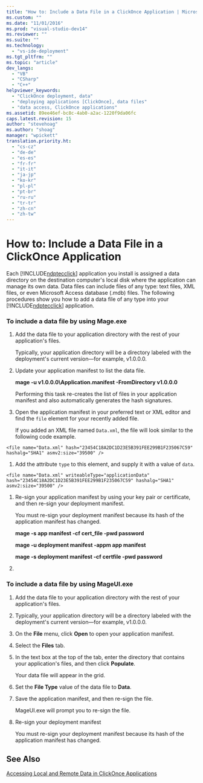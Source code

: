 ```yaml
---
title: "How to: Include a Data File in a ClickOnce Application | Microsoft Docs"
ms.custom: ""
ms.date: "11/01/2016"
ms.prod: "visual-studio-dev14"
ms.reviewer: ""
ms.suite: ""
ms.technology: 
  - "vs-ide-deployment"
ms.tgt_pltfrm: ""
ms.topic: "article"
dev_langs: 
  - "VB"
  - "CSharp"
  - "C++"
helpviewer_keywords: 
  - "ClickOnce deployment, data"
  - "deploying applications [ClickOnce], data files"
  - "data access, ClickOnce applications"
ms.assetid: 89ee46ef-bc8c-4ab0-a2ac-1220f9da06fc
caps.latest.revision: 15
author: "stevehoag"
ms.author: "shoag"
manager: "wpickett"
translation.priority.ht: 
  - "cs-cz"
  - "de-de"
  - "es-es"
  - "fr-fr"
  - "it-it"
  - "ja-jp"
  - "ko-kr"
  - "pl-pl"
  - "pt-br"
  - "ru-ru"
  - "tr-tr"
  - "zh-cn"
  - "zh-tw"
---
```

# How to: Include a Data File in a ClickOnce Application
Each [!INCLUDE[ndptecclick](../deployment/includes/ndptecclick_md.md)] application you install is assigned a data directory on the destination computer's local disk where the application can manage its own data. Data files can include files of any type: text files, XML files, or even Microsoft Access database (.mdb) files. The following procedures show you how to add a data file of any type into your [!INCLUDE[ndptecclick](../deployment/includes/ndptecclick_md.md)] application.  
  
### To include a data file by using Mage.exe  
  
1.  Add the data file to your application directory with the rest of your application's files.  
  
     Typically, your application directory will be a directory labeled with the deployment's current version—for example, v1.0.0.0.  
  
2.  Update your application manifest to list the data file.  
  
     **mage -u v1.0.0.0\Application.manifest -FromDirectory v1.0.0.0**  
  
     Performing this task re-creates the list of files in your application manifest and also automatically generates the hash signatures.  
  
3.  Open the application manifest in your preferred text or XML editor and find the `file` element for your recently added file.  
  
     If you added an XML file named `Data.xml`, the file will look similar to the following code example.  
  
 `<file name="Data.xml" hash="23454C18A2DC1D23E5B391FEE299B1F235067C59" hashalg="SHA1" asmv2:size="39500" />`  
  
1.  Add the attribute `type` to this element, and supply it with a value of `data`.  
  
 `<file name="Data.xml" writeableType="applicationData" hash="23454C18A2DC1D23E5B391FEE299B1F235067C59" hashalg="SHA1" asmv2:size="39500" />`  
  
1.  Re-sign your application manifest by using your key pair or certificate, and then re-sign your deployment manifest.  
  
     You must re-sign your deployment manifest because its hash of the application manifest has changed.  
  
     **mage -s app manifest -cf cert_file -pwd password**  
  
     **mage -u deployment manifest -appm app manifest**  
  
     **mage -s deployment manifest -cf certfile -pwd password**  
  
2.  
  
### To include a data file by using MageUI.exe  
  
1.  Add the data file to your application directory with the rest of your application's files.  
  
2.  Typically, your application directory will be a directory labeled with the deployment's current version—for example, v1.0.0.0.  
  
3.  On the **File** menu, click **Open** to open your application manifest.  
  
4.  Select the **Files** tab.  
  
5.  In the text box at the top of the tab, enter the directory that contains your application's files, and then click **Populate**.  
  
     Your data file will appear in the grid.  
  
6.  Set the **File Type** value of the data file to **Data**.  
  
7.  Save the application manifest, and then re-sign the file.  
  
     MageUI.exe will prompt you to re-sign the file.  
  
8.  Re-sign your deployment manifest  
  
     You must re-sign your deployment manifest because its hash of the application manifest has changed.  
  
## See Also  
 [Accessing Local and Remote Data in ClickOnce Applications](../deployment/accessing-local-and-remote-data-in-clickonce-applications.md)